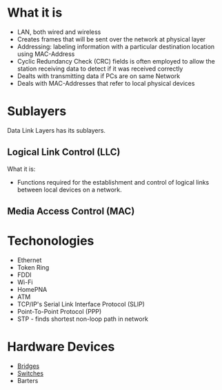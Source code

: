 #                  What it is

- LAN, both wired and wireless
- Creates frames that will be sent over the network at physical layer
- Addressing: labeling information with a particular destination location using MAC-Address
- Cyclic Redundancy Check (CRC) fields is often employed to allow the station receiving data to detect if it was received correctly
- Dealts with transmitting data if PCs are on same Network
- Deals with MAC-Addresses that refer to local physical devices








#                  Sublayers

Data Link Layers has its sublayers.

##                 Logical Link Control (LLC)

What it is:
- Functions required for the establishment and control of logical links between local devices on a network.

##                 Media Access Control (MAC)









#                  Techonologies

- Ethernet
- Token Ring
- FDDI
- Wi-Fi
- HomePNA
- ATM
- TCP/IP's Serial Link Interface Protocol (SLIP)
- Point-To-Point Protocol (PPP)
- STP - finds shortest non-loop path in network









#                  Hardware Devices

- [Bridges](/💻%20IT/Theory/Networking/Hardware/Bridges.md)
- [Switches]()
- Barters